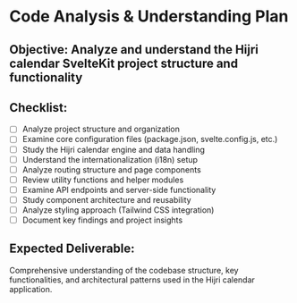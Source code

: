# Code Analysis & Understanding Plan

## Objective: Analyze and understand the Hijri calendar SvelteKit project structure and functionality

## Checklist:
- [ ] Analyze project structure and organization
- [ ] Examine core configuration files (package.json, svelte.config.js, etc.)
- [ ] Study the Hijri calendar engine and data handling
- [ ] Understand the internationalization (i18n) setup
- [ ] Analyze routing structure and page components
- [ ] Review utility functions and helper modules
- [ ] Examine API endpoints and server-side functionality
- [ ] Study component architecture and reusability
- [ ] Analyze styling approach (Tailwind CSS integration)
- [ ] Document key findings and project insights

## Expected Deliverable:
Comprehensive understanding of the codebase structure, key functionalities, and architectural patterns used in the Hijri calendar application.
